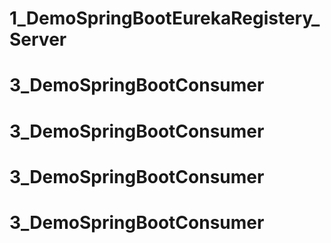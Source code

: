 # 1_DemoSpringBootEurekaRegistery_Server
# 3_DemoSpringBootConsumer
# 3_DemoSpringBootConsumer
# 3_DemoSpringBootConsumer
# 3_DemoSpringBootConsumer
